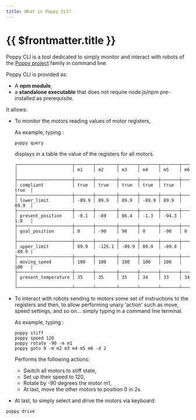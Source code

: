 ```yaml
---
title: What is Poppy CLI?
---
```


# {{ $frontmatter.title }}

Poppy CLI is a tool dedicated to simply monitor and interact with robots of the [Poppy project](https://www.poppy-project.org/en/) family in command line.

Poppy CLI is provided as:
- A __npm module__,
- a __standalone executable__ that does not require node.js/npm pre-installed as prerequisite.

It allows:
- To monitor the motors reading values of motor registers,
  
  As example, typing :
  ```shell
  poppy query
  ```

  displays in a table the value of the registers for all motors.

  ```shell
  ┌─────────────────────┬───────┬────────┬───────┬───────┬───────┬───────┐
  │                     │ m1    │ m2     │ m3    │ m4    │ m5    │ m6    │
  ├─────────────────────┼───────┼────────┼───────┼───────┼───────┼───────┤
  │ compliant           │ true  │ true   │ true  │ true  │ true  │ true  │
  ├─────────────────────┼───────┼────────┼───────┼───────┼───────┼───────┤
  │ lower_limit         │ -89.9 │ 89.9   │ 89.9  │ -89.9 │ 89.9  │ 89.9  │
  ├─────────────────────┼───────┼────────┼───────┼───────┼───────┼───────┤
  │ present_position    │ -0.1  │ -89    │ 86.4  │ -1.3  │ -94.3 │ 1.0   │
  ├─────────────────────┼───────┼────────┼───────┼───────┼───────┼───────┤
  │ goal_position       │ 0     │ -90    │ 90    │ 0     │ -90   │ 0     │
  ├─────────────────────┼───────┼────────┼───────┼───────┼───────┼───────┤
  │ upper_limit         │ 89.9  │ -125.1 │ -89.9 │ 89.9  │ -89.9 │ -89.9 │
  ├─────────────────────┼───────┼────────┼───────┼───────┼───────┼───────┤
  │ moving_speed        │ 100   │ 100    │ 100   │ 100   │ 100   │ 100   │
  ├─────────────────────┼───────┼────────┼───────┼───────┼───────┼───────┤
  │ present_temperature │ 35    │ 35     │ 35    │ 34    │ 33    │ 34    │
  └─────────────────────┴───────┴────────┴───────┴───────┴───────┴───────┘
  ```
- To interact with robots sending to motors some set of instructions to the registers and then, to allow performing unary 'action' such as move, speed settings, and so on... simply typing in a command line terminal.

  As example, typing :

  ```shell
  poppy stiff
  poppy speed 120
  poppy rotate -90 -m m1
  poppy goto 0 -m m2 m3 m4 m5 m6 -d 2
  ```

  Performs the following actions:
  - Switch all motors to stiff state,
  - Set up their speed to 120,
  - Rotate by -90 degrees the motor m1,
  - At last, move the other motors to position 0 in 2s.

- At last, to simply select and drive the motors via keyboard:
```shell
poppy drive
```